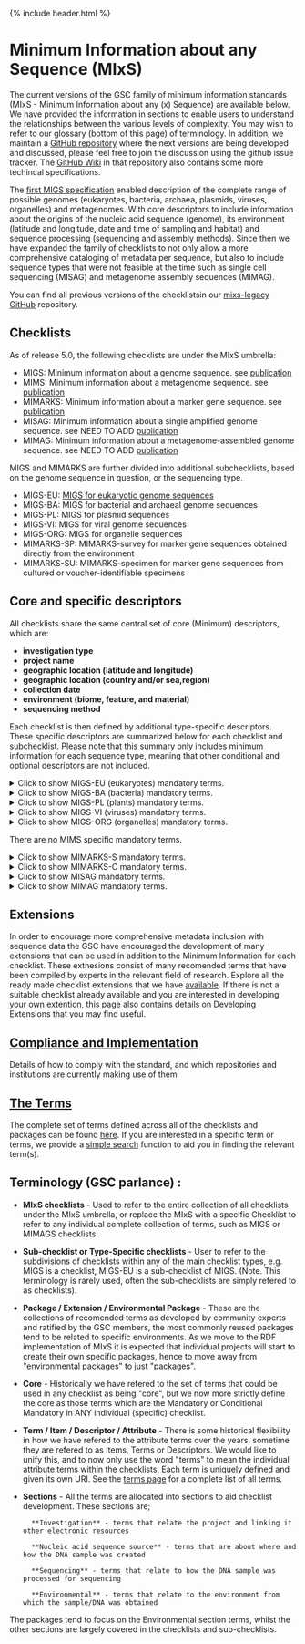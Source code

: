 {% include header.html %}
 
 
# Minimum Information about any Sequence (MIxS)

The current versions of the GSC family of minimum information standards (MIxS - Minimum Information about any (x) Sequence)
 are available below. We have provided the information in sections to enable users to understand the relationships between the various levels of complexity. You may wish to refer to our glossary (bottom of this page) of terminology. 
In addition, we maintain a [GitHub repository](https://github.com/GenomicsStandardsConsortium/mixs) where the next versions are being developed and discussed, please feel free to join the discussion using the github issue tracker. The [GitHub Wiki](https://github.com/GenomicsStandardsConsortium/mixs/wiki) in that repository also contains some more techincal specifications. 

The [first MIGS specification](https://doi.org/10.1038/nbt1360) enabled description of the complete range of possible genomes (eukaryotes, bacteria, archaea, plasmids, viruses, organelles) and metagenomes. With core descriptors to include information about the origins of the nucleic acid sequence (genome), its environment (latitude and longitude, date and time of sampling and habitat) and sequence processing (sequencing and assembly methods). Since then we have expanded the family of checklists to not only allow a more comprehensive cataloging of metadata per sequence, but also to include sequence types that were not feasible at the time such as single cell sequencing (MISAG) and metagenome assembly sequences (MIMAG). 


You can find all previous versions of the checklistsin our [mixs-legacy GitHub](https://github.com/GenomicsStandardsConsortium/mixs-legacy) repository.

## Checklists

As of release 5.0, the following checklists are under the MIxS umbrella:
- MIGS: Minimum information about a genome sequence. see [publication](https://pubmed.ncbi.nlm.nih.gov/18464787)
- MIMS: Minimum information about a metagenome sequence. see [publication](https://pubmed.ncbi.nlm.nih.gov/18479204/)
- MIMARKS: Minimum information about a marker gene sequence. see [publication](https://pubmed.ncbi.nlm.nih.gov/21552244/)
- MISAG: Minimum information about a single amplified genome sequence. see NEED TO ADD [publication]()
- MIMAG: Minimum information about a metagenome-assembled genome sequence. see NEED TO ADD [publication]()

MIGS and MIMARKS are further divided into additional subchecklists, based on the genome sequence in question, or the sequencing type.
- MIGS-EU: [MIGS for eukaryotic genome sequences](standards/mig_eu_min.html)
- MIGS-BA: MIGS for bacterial and archaeal genome sequences
- MIGS-PL: MIGS for plasmid sequences
- MIGS-VI: MIGS for viral genome sequences
- MIGS-ORG: MIGS for organelle sequences
- MIMARKS-SP: MIMARKS-survey  for marker gene sequences obtained directly from the environment
- MIMARKS-SU: MIMARKS-specimen for marker gene sequences from cultured or voucher-identifiable specimens


## Core and specific descriptors
All checklists share the same central set of core (Minimum) descriptors, which are:
- **investigation type**
- **project name**
- **geographic location (latitude and longitude)**
- **geographic location (country and/or sea,region)**
- **collection date**
- **environment (biome, feature, and material)**
- **sequencing method**

Each checklist is then defined by additional type-specific descriptors. These specific descriptors are summarized below for each checklist and subchecklist. Please note that this summary only includes minimum information for each sequence type, meaning that other conditional and optional descriptors are not included. 

<details>
<summary> Click to show MIGS-EU (eukaryotes) mandatory terms.</summary>

  * isolation and growth condition<br>
  * assembly quality <br>
  * assembly software<br>
  * number of contigs
</details>

<details>
<summary> Click to show MIGS-BA (bacteria) mandatory terms.</summary>

  * number of replicons<br>
  * reference for biomaterial<br>
  * isolation and growth condition<br>
  * assembly quality<br>
  * assembly software<br>
  * number of contigs
</details>

<details>
<summary> Click to show MIGS-PL (plants) mandatory terms.</summary>

  * propagation<br>
  * isolation and growth condition<br>
  * assembly software
</details>

<details>
<summary> Click to show MIGS-VI (viruses) mandatory terms.</summary>

  * propagation<br>
  * isolation and growth condition<br>
  * assembly software
</details>

<details>
<summary> Click to show MIGS-ORG (organelles) mandatory terms.</summary>

  * isolation and growth condition<br>
  * assembly software
</details>

There are no MIMS specific mandatory terms.

<details>
<summary> Click to show MIMARKS-S mandatory terms.</summary>

  * target gene
</details>

<details>
<summary> Click to show MIMARKS-C mandatory terms.</summary>

  * isolation and growth condition<br>
  * target gene
</details>

<details>
<summary> Click to show MISAG mandatory terms.</summary>

  * taxonomic identity marker<br>
  * assembly quality<br>
  * assembly software<br>
  * completeness score<br>
  * completeness software<br>
  * contamination score<br> 
  * sorting technology<br>
  * single cell lysis approach<br>
  * WGA amplification approach
</details>

<details>
<summary> Click to show MIMAG mandatory terms.</summary>

  * taxonomic identity marker<br>
  * assembly quality<br>
  * assembly software<br>
  * completeness score<br>
  * completeness software<br>
  * contamination score<br> 
  * binning parameters<br>
  * binning software
</details>

## Extensions
In order to encourage more comprehensive metadata inclusion with sequence data the GSC have encouraged the development of many extensions that can be used in addition to the Minimum Information for each checklist. These extnesions consist of many recomended terms that have been compiled by experts in the relevant field of research. Explore all the ready made checklist extensions that we have [available](/pages/standards/mixs-ext-and-profiles.html).
If there is not a suitable checklist already available and you are interested in developing your own extention, [this page](/pages/standards/mixs-ext-and-profiles.html) also contains details on Developing Extensions that you may find useful.




## [Compliance and Implementation](standards/compliance.html)
Details of how to comply with the standard, and which repositories and institutions are currently making use of them

## [The Terms](standards/all-terms.html)
The complete set of terms defined across all of the checklists and packages can be found [here](standards/all-terms.html).
If you are interested in a specific term or terms, we provide a [simple search](standards/search-terms.html) function to aid you in finding the relevant term(s).


## Terminology (GSC parlance) :

- **MIxS checklists** - Used to refer to the entire collection of all checklists under the MIxS umbrella, or replace the MIxS with a specific Checklist to refer to any individual complete collection of terms, such as MIGS or MIMAGS checklists.

- **Sub-checklist or Type-Specific checklists** - User to refer to the subdivisions of checklists within any of the main checklist types, e.g. MIGS is a checklist, MIGS-EU is a sub-checklist of MIGS. (Note. This terminology is rarely used, often the sub-checklists are simply refered to as checklists).

- **Package / Extension / Environmental Package** - These are the collections of recomended terms as developed by community experts and ratified by the GSC members, the most commonly reused packages tend to be related to specific environments. As we move to the RDF implementation of MIxS it is expected that individual projects will start to create their own specific packages, hence to move away from "environmental packages" to just "packages".

- **Core** - Historically we have refered to the set of terms that could be used in any checklist as being "core", but we now more strictly define the core as those terms which are the Mandatory or Conditional Mandatory in ANY individual (specific) checklist.

- **Term / Item / Descriptor / Attribute** - There is some historical flexibility in how we have refered to the attribute terms over the years, sometime they are refered to as Items, Terms or Descriptors. We would like to unify this, and to now only use the word "terms" to mean the individual attribute terms within the checklists. Each term is uniquely defined and given its own URI. See the [terms page](standards/all-terms.html) for a complete list of all terms.

- **Sections** - All the terms are allocated into sections to aid checklist development. These sections are;

        **Investigation** - terms that relate the project and linking it other electronic resources
		
		**Nucleic acid sequence source** - terms that are about where and how the DNA sample was created
		
		**Sequencing** - terms that relate to how the DNA sample was processed for sequencing
		
		**Environmental** - terms that relate to the environment from which the sample/DNA was obtained
		
The packages tend to focus on the Environmental section terms, whilst the other sections are largely covered in the checklists and sub-checklists.


